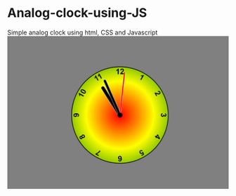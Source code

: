 # Analog-clock-using-JS
Simple analog clock using html, CSS and Javascript 
<img src="https://github.com/Isa1asN/Analog-clock-using-JS/blob/main/screenshot.jpg?raw=true"/>
